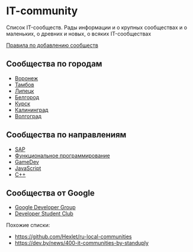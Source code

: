 # IT-community
Список IT-сообществ. Рады информации и о крупных сообществах и о маленьких, о древних и новых, о всяких IT-сообществах

[Правила по добавлению сообществ](CONTRIBUTING.md)

## Сообщества по городам
- [Воронеж](Voronezh.md)
- [Тамбов](Tambov.md)
- [Липецк](Lipetsk.md)
- [Белгород](Belgorod.md)
- [Курск](Kursk.md)
- [Калининград](Kaliningrad.md)
- [Волгоград](Volgograd.md)

## Сообщества по направлениям
- [SAP](sap.md)
- [Функциональное программирование](fp.md)
- [GameDev](gamedev.md)
- [JavaScript](js.md)
- [C++](cpp.md)

## Сообщества от Google
- [Google Developer Group](gdg.md)
- [Developer Student Club](dsc.md)

Похожие списки:
- https://github.com/Hexlet/ru-local-communities
- https://dev.by/news/400-it-communities-by-standuply